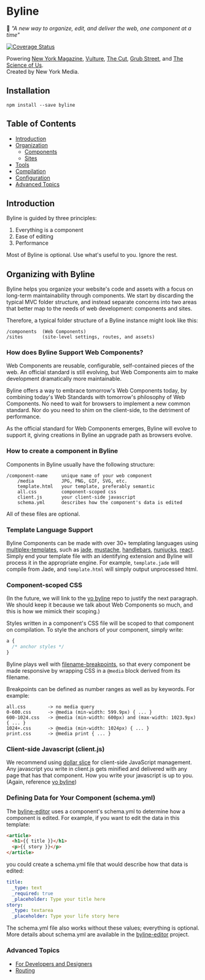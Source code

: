 Byline
=========================

📰 _"A new way to organize, edit, and deliver the web, one component at a time"_

[![Coverage Status](https://coveralls.io/repos/nymag/byline/badge.svg?branch=master&t=cQ880T)](https://coveralls.io/r/nymag/byline?branch=master)

Powering [New York Magazine](http://nymag.com/), [Vulture](http://www.vulture.com/), [The Cut](http://thecut.com/), [Grub Street](http://www.grubstreet.com/), and [The Science of Us](http://www.scienceofus.com/).  
Created by New York Media.

## Installation
```
npm install --save byline
```

## Table of Contents
* [Introduction](#introduction)
* [Organization](#organization)
  * [Components](#components)
  * [Sites](#sites)
* [Tools](#tools)
* [Compilation](#compilation)
* [Configuration](#configuration)
* [Advanced Topics](#advanced-topics)

## Introduction
Byline is guided by three principles:

1. Everything is a component
2. Ease of editing
3. Performance

Most of Byline is optional. Use what's useful to you. Ignore the rest.

## Organizing with Byline
Byline helps you organize your website's code and assets with a focus on long-term maintainability through components. We start by discarding the typical MVC folder structure, and instead separate concerns into two areas that better map to the needs of web development: components and sites.

Therefore, a typical folder structure of a Byline instance might look like this:
```
/components  (Web Components)
/sites       (site-level settings, routes, and assets)
```

### How does Byline Support Web Components?
Web Components are reusable, configurable, self-contained pieces of the web. An official standard is still evolving, but Web Components aim to make development dramatically more maintainable.

Byline offers a way to embrace tomorrow's Web Components today, by combining today's Web Standards with tomorrow's philosophy of Web Components. No need to wait for browsers to implement a new common standard. Nor do you need to shim on the client-side, to the detriment of performance.

As the official standard for Web Components emerges, Byline will evolve to support it, giving creations in Byline an upgrade path as browsers evolve.

### How to create a component in Byline
Components in Byline usually have the following structure:
```
/component-name     unique name of your web component
    /media          JPG, PNG, GIF, SVG, etc.
    template.html   your template, preferably semantic
    all.css         component-scoped css
    client.js       your client-side javascript
    schema.yml      describes how the component's data is edited
```

All of these files are optional.

### Template Language Support
Byline Components can be made with over 30+ templating languages using [multiplex-templates](https://github.com/nymag/multiplex-templates), such as [jade](https://github.com/jadejs/jade), [mustache](https://github.com/mustache/mustache.github.com),
[handlebars](https://github.com/wycats/handlebars.js/),
[nunjucks](https://github.com/mozilla/nunjucks),
[react](https://github.com/facebook/react).
Simply end your template file with an identifying extension and Byline will process it in the appropriate engine.
For example, `template.jade` will compile from Jade, and `template.html` will simply output unprocessed html.

### Component-scoped CSS

(In the future, we will link to the [yo byline]() repo to justify the next paragraph.  We should keep it because we talk about Web Components so much, and this is how we mimick their scoping.)

Styles written in a component's CSS file will be scoped to that component on compilation.  To style the anchors of your component, simply write:
```CSS
a {
  /* anchor styles */
}
```

Byline plays well with [filename-breakpoints](https://github.com/nymag/responsive-filenames), so that every component be made responsive by wrapping CSS in a `@media` block derived from its filename.

Breakpoints can be defined as number ranges as well as by keywords.  For example:
```
all.css        -> no media query
0-600.css      -> @media (min-width: 599.9px) { ... }
600-1024.css   -> @media (min-width: 600px) and (max-width: 1023.9px) { ... }
1024+.css      -> @media (min-width: 1024px) { ... }
print.css      -> @media print { ... }
```

### Client-side Javascript (client.js)
We recommend using [dollar slice](https://github.com/nymag/dollar-slice) for client-side JavaScript management. Any javascript you write in client.js gets minified and delivered with any page that has that component. How you write your javascript is up to you.  (Again, reference [yo byline]())

### Defining Data for Your Component (schema.yml)

The [byline-editor](https://github.com/nymag/byline-editor) uses a component's schema.yml to determine how a component is edited. For example, if you want to edit the data in this template:
```html
<article>
  <h1>{{ title }}</h1>
  <p>{{ story }}</p>
</article>
```
you could create a schema.yml file that would describe how that data is edited:
```yaml
title:
  _type: text
  _required: true
  _placeholder: Type your title here
story:
  _type: textarea
  _placeholder: Type your life story here
```

The schema.yml file also works without these values; everything is optional. More details about schema.yml are available in the [byline-editor](https://github.com/nymag/byline-editor) project.

### Advanced Topics

- [For Developers and Designers](https://github.com/nymag/byline/tree/master/lib)
- [Routing](https://github.com/nymag/byline/tree/master/lib/routes)
